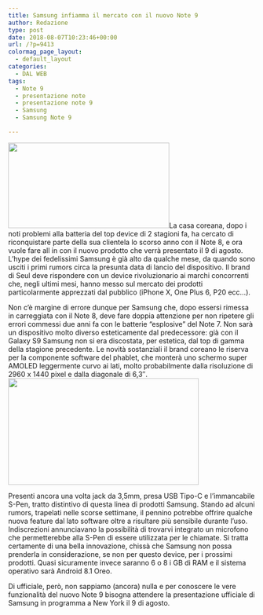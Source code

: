 ```yaml
---
title: Samsung infiamma il mercato con il nuovo Note 9
author: Redazione
type: post
date: 2018-08-07T10:23:46+00:00
url: /?p=9413
colormag_page_layout:
  - default_layout
categories:
  - DAL WEB
tags:
  - Note 9
  - presentazione note
  - presentazione note 9
  - Samsung
  - Samsung Note 9

---
```

<img decoding="async" loading="lazy" class=" wp-image-9414 alignleft" src="https://progressonline.it/wp-content/uploads/2018/08/samsung-logo-191-1-300x158.jpg" alt="" width="328" height="174" />La casa coreana, dopo i noti problemi alla batteria del top device di 2 stagioni fa, ha cercato di riconquistare parte della sua clientela lo scorso anno con il Note 8, e ora vuole fare all in con il nuovo prodotto che verrà presentato il 9 di agosto. L’hype dei fedelissimi Samsung è già alto da qualche mese, da quando sono usciti i primi rumors circa la presunta data di lancio del dispositivo. Il brand di Seul deve rispondere con un device rivoluzionario ai marchi concorrenti che, negli ultimi mesi, hanno messo sul mercato dei prodotti particolarmente apprezzati dal pubblico (iPhone X, One Plus 6, P20 ecc…).

Non c’è margine di errore dunque per Samsung che, dopo essersi rimessa in carreggiata con il Note 8, deve fare doppia attenzione per non ripetere gli errori commessi due anni fa con le batterie “esplosive” del Note 7. Non sarà un dispositivo molto diverso esteticamente dal predecessore: già con il Galaxy S9 Samsung non si era discostata, per estetica, dal top di gamma della stagione precedente. Le novità sostanziali il brand coreano le riserva per la componente software del phablet, che monterà uno schermo super AMOLED leggermente curvo ai lati, molto probabilmente dalla risoluzione di 2960 x 1440 pixel e dalla diagonale di 6,3&#8243;.<img decoding="async" loading="lazy" class=" wp-image-9415 alignright" src="https://progressonline.it/wp-content/uploads/2018/08/note-9-300x168.jpeg" alt="" width="388" height="217" />

Presenti ancora una volta jack da 3,5mm, presa USB Tipo-C e l&#8217;immancabile S-Pen, tratto distintivo di questa linea di prodotti Samsung. Stando ad alcuni rumors, trapelati nelle scorse settimane, il pennino potrebbe offrire qualche nuova feature dal lato software oltre a risultare più sensibile durante l&#8217;uso. Indiscrezioni annunciavano la possibilità di trovarvi integrato un microfono che permetterebbe alla S-Pen di essere utilizzata per le chiamate. Si tratta certamente di una bella innovazione, chissà che Samsung non possa prenderla in considerazione, se non per questo device, per i prossimi prodotti. Quasi sicuramente invece saranno 6 o 8 i GB di RAM e il sistema operativo sarà Android 8.1 Oreo.

Di ufficiale, però, non sappiamo (ancora) nulla e per conoscere le vere funzionalità del nuovo Note 9 bisogna attendere la presentazione ufficiale di Samsung in programma a New York il 9 di agosto.